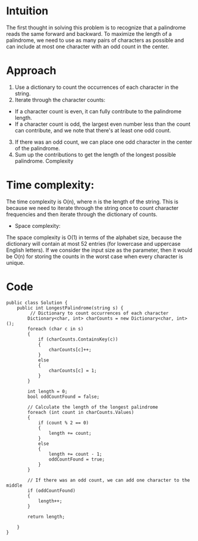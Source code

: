 # Intuition
<!-- Describe your first thoughts on how to solve this problem. -->
The first thought in solving this problem is to recognize that a palindrome reads the same forward and backward. To maximize the length of a palindrome, we need to use as many pairs of characters as possible and can include at most one character with an odd count in the center.

# Approach
<!-- Describe your approach to solving the problem. -->
1. Use a dictionary to count the occurrences of each character in the string.
2. Iterate through the character counts:
- If a character count is even, it can fully contribute to the palindrome length.
- If a character count is odd, the largest even number less than the count can contribute, and we note that there's at least one odd count.
3. If there was an odd count, we can place one odd character in the center of the palindrome.
4. Sum up the contributions to get the length of the longest possible palindrome.
Complexity
# Time complexity:
<!-- Add your time complexity here, e.g. $$O(n)$$ -->
The time complexity is O(n), where n is the length of the string. This is because we need to iterate through the string once to count character frequencies and then iterate through the dictionary of counts.

- Space complexity:
<!-- Add your space complexity here, e.g. $$O(n)$$ -->
The space complexity is O(1) in terms of the alphabet size, because the dictionary will contain at most 52 entries (for lowercase and uppercase English letters). If we consider the input size as the parameter, then it would be O(n) for storing the counts in the worst case when every character is unique.

# Code
```
public class Solution {
    public int LongestPalindrome(string s) {
         // Dictionary to count occurrences of each character
        Dictionary<char, int> charCounts = new Dictionary<char, int>();
        foreach (char c in s)
        {
            if (charCounts.ContainsKey(c))
            {
                charCounts[c]++;
            }
            else
            {
                charCounts[c] = 1;
            }
        }

        int length = 0;
        bool oddCountFound = false;

        // Calculate the length of the longest palindrome
        foreach (int count in charCounts.Values)
        {
            if (count % 2 == 0)
            {
                length += count;
            }
            else
            {
                length += count - 1;
                oddCountFound = true;
            }
        }

        // If there was an odd count, we can add one character to the middle
        if (oddCountFound)
        {
            length++;
        }

        return length;
        
    }
}
```
